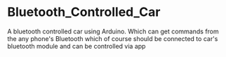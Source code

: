 # Bluetooth_Controlled_Car
A bluetooth controlled car using Arduino. Which can get commands from the any phone's Bluetooth which of course should be connected to car's bluetooth module and can be controlled via app
